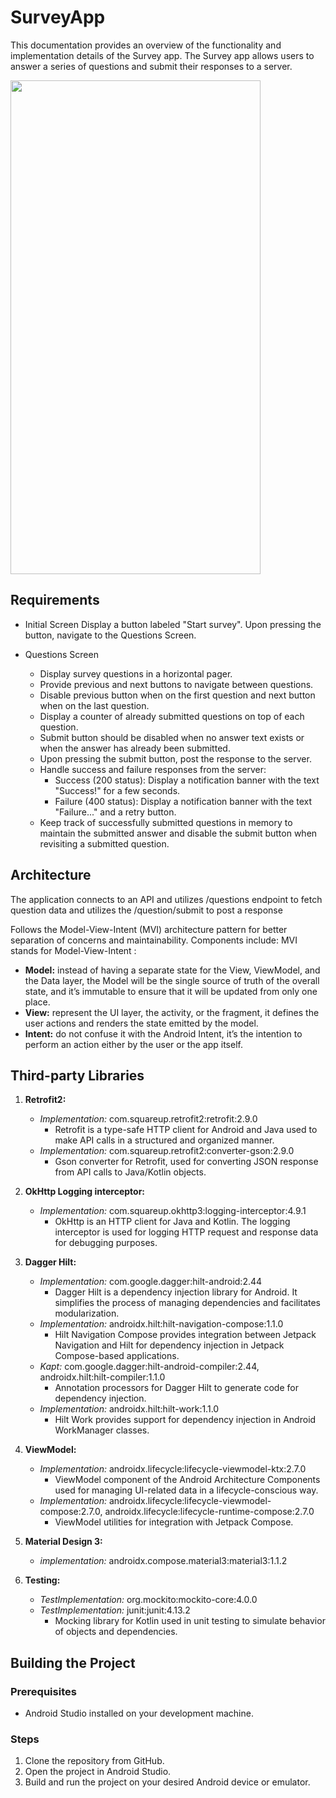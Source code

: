 # SurveyApp

This documentation provides an overview of the functionality and implementation details of the Survey app. The Survey app allows users to answer a series of questions and submit their responses to a server.


<img src="https://github.com/IuliuCristianDumitrache/surveyApp/blob/main/surveyApp.gif" width="400" height="790">

## Requirements
- Initial Screen
  Display a button labeled "Start survey".
  Upon pressing the button, navigate to the Questions Screen.
  
- Questions Screen
  - Display survey questions in a horizontal pager.
  - Provide previous and next buttons to navigate between questions.
  - Disable previous button when on the first question and next button when on the last question.
  - Display a counter of already submitted questions on top of each question.
  - Submit button should be disabled when no answer text exists or when the answer has already been submitted.
  - Upon pressing the submit button, post the response to the server.
  - Handle success and failure responses from the server:
    - Success (200 status): Display a notification banner with the text "Success!" for a few seconds.
    - Failure (400 status): Display a notification banner with the text "Failure..." and a retry button.
  - Keep track of successfully submitted questions in memory to maintain the submitted answer and disable the submit button when revisiting a submitted question.


## Architecture
The application connects to an API and utilizes /questions endpoint to fetch question data and utilizes the /question/submit to post a response

Follows the Model-View-Intent (MVI) architecture pattern for better separation of concerns and maintainability. Components include:
MVI stands for Model-View-Intent :

- **Model:** instead of having a separate state for the View, ViewModel, and the Data layer, the Model will be the single source of truth of the overall state, and it’s immutable to ensure that it will be updated from only one place.
- **View:**  represent the UI layer, the activity, or the fragment, it defines the user actions and renders the state emitted by the model.
- **Intent:**  do not confuse it with the Android Intent, it’s the intention to perform an action either by the user or the app itself.

## Third-party Libraries
1. **Retrofit2:**
   - *Implementation:* com.squareup.retrofit2:retrofit:2.9.0
     - Retrofit is a type-safe HTTP client for Android and Java used to make API calls in a structured and organized manner.
   - *Implementation:* com.squareup.retrofit2:converter-gson:2.9.0
     - Gson converter for Retrofit, used for converting JSON response from API calls to Java/Kotlin objects.
   
2. **OkHttp Logging interceptor:**
   - *Implementation:* com.squareup.okhttp3:logging-interceptor:4.9.1
     - OkHttp is an HTTP client for Java and Kotlin. The logging interceptor is used for logging HTTP request and response data for debugging purposes.
   
3. **Dagger Hilt:**
   - *Implementation:* com.google.dagger:hilt-android:2.44
     - Dagger Hilt is a dependency injection library for Android. It simplifies the process of managing dependencies and facilitates modularization.
   - *Implementation:* androidx.hilt:hilt-navigation-compose:1.1.0
     - Hilt Navigation Compose provides integration between Jetpack Navigation and Hilt for dependency injection in Jetpack Compose-based applications.
   - *Kapt:* com.google.dagger:hilt-android-compiler:2.44, androidx.hilt:hilt-compiler:1.1.0
     - Annotation processors for Dagger Hilt to generate code for dependency injection.
   - *Implementation:* androidx.hilt:hilt-work:1.1.0
     - Hilt Work provides support for dependency injection in Android WorkManager classes.
     
4. **ViewModel:**
   - *Implementation:* androidx.lifecycle:lifecycle-viewmodel-ktx:2.7.0
     - ViewModel component of the Android Architecture Components used for managing UI-related data in a lifecycle-conscious way.
   - *Implementation:* androidx.lifecycle:lifecycle-viewmodel-compose:2.7.0, androidx.lifecycle:lifecycle-runtime-compose:2.7.0
     - ViewModel utilities for integration with Jetpack Compose.
       
5. **Material Design 3:**
    - *implementation:* androidx.compose.material3:material3:1.1.2
    
6. **Testing:**
    - *TestImplementation:* org.mockito:mockito-core:4.0.0
    - *TestImplementation:* junit:junit:4.13.2
      - Mocking library for Kotlin used in unit testing to simulate behavior of objects and dependencies.


## Building the Project
### Prerequisites
- Android Studio installed on your development machine.

### Steps
1. Clone the repository from GitHub.
2. Open the project in Android Studio.
3. Build and run the project on your desired Android device or emulator.

